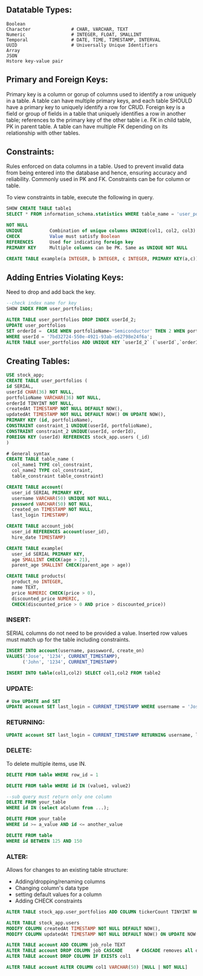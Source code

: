 ## Datatable Types:
```
Boolean
Character               # CHAR, VARCHAR, TEXT
Numeric                 # INTEGER, FLOAT, SMALLINT
Temporal                # DATE, TIME, TIMESTAMP, INTERVAL
UUID                    # Universally Unique Identifiers
Array
JSON
Hstore key-value pair
```
## Primary and Foreign Keys:
Primary key is a column or gorup of columns used to identify a row uniquely in a table. A table can have multiple primary keys, and each table SHOULD have a primary key to uniquely identify a row for CRUD. Foreign key is a field or group of fields in a table that uniquely identifies a row in another table; references to the primary key of the other table i.e. FK in child table, PK in parent table. A table can have multiple FK depending on its relationship with other tables.

## Constraints:
Rules enforced on data columns in a table. Used to prevent invalid data from being entered into the database and hence, ensuring accuracy and reliability.
Commonly used in PK and FK. Constraints can be for column or table.

To view constraints in table, execute the following in query.
```sql
SHOW CREATE TABLE table1
SELECT * FROM information_schema.statistics WHERE table_name = 'user_portfolios';
```

```sql
NOT NULL
UNIQUE          Combination of unique columns UNIQUE(col1, col2, col3)
CHECK           Value must satisfy Boolean
REFERENCES      Used for indicating foreign key
PRIMARY KEY     Multiple columns can be PK. Same as UNIQUE NOT NULL

CREATE TABLE example(a INTEGER, b INTEGER, c INTEGER, PRIMARY KEY(a,c))
```

## Adding Entries Violating Keys:
Need to drop and add back the key.

```sql
--check index name for key
SHOW INDEX FROM user_portfolios;

ALTER TABLE user_portfolios DROP INDEX userId_2;
UPDATE user_portfolios 
SET orderId =  CASE WHEN portfolioName='Semiconductor' THEN 2 WHEN portfolioName='Automobile' THEN 1 ELSE orderId END
WHERE userId = '7bd32724-550e-4921-93ab-e62798e24f6a';
ALTER TABLE user_portfolios ADD UNIQUE KEY `userId_2` (`userId`,`orderId`);
```


## Creating Tables:
```sql
USE stock_app;
CREATE TABLE user_portfolios (
id SERIAL,
userId CHAR(36) NOT NULL,
portfolioName VARCHAR(36) NOT NULL,
orderId TINYINT NOT NULL,
createdAt TIMESTAMP NOT NULL DEFAULT NOW(),
updatedAt TIMESTAMP NOT NULL DEFAULT NOW() ON UPDATE NOW(),
PRIMARY KEY (id, portfolioName),
CONSTRAINT constraint_1 UNIQUE(userId, portfolioName),
CONSTRAINT constraint_2 UNIQUE(userId, orderId),
FOREIGN KEY (userId) REFERENCES stock_app.users (_id)
)

# General syntax
CREATE TABLE table_name (
  col_name1 TYPE col_constraint,
  col_name2 TYPE col_constraint,
  table_constraint table_constraint)

CREATE TABLE account(
  user_id SERIAL PRIMARY KEY,
  username VARCHAR(50) UNIQUE NOT NULL,
  password VARCHAR(50) NOT NULL,
  created_on TIMESTAMP NOT NULL,
  last_login TIMESTAMP)

CREATE TABLE account_job(
  user_id REFERENCES account(user_id),
  hire_date TIMESTAMP)

CREATE TABLE example(
  user_id SERIAL PRIMARY KEY,
  age SMALLINT CHECK(age > 21),
  parent_age SMALLINT CHECK(parent_age > age))

CREATE TABLE products(
  product_no INTEGER,
  name TEXT,
  price NUMERIC CHECK(price > 0),
  discounted_price NUMERIC,
  CHECK(discounted_price > 0 AND price > discounted_price))

```
### INSERT:
SERIAL columns do not need to be provided a value. Inserted row values must match up for the table including constraints. 
```sql
INSERT INTO account(username, passwword, create_on)
VALUES('Jose', '1234', CURRENT_TIMESTAMP),
      ('John', '1234', CURRENT_TIMESTAMP)
      
INSERT INTO table(col1,col2) SELECT col1,col2 FROM table2
```
### UPDATE:
```sql
# Use UPDATE and SET
UPDATE account SET last_login = CURRENT_TIMESTAMP WHERE username = 'Jose'
```
### RETURNING:
```sql
UPDATE account SET last_login = CURRENT_TIMESTAMP RETURNING username, last_login
```
### DELETE:
To delete multiple items, use IN.
```sql
DELETE FROM table WHERE row_id = 1

DELETE FROM table WHERE id IN (value1, value2)

--sub query must return only one column
DELETE FROM your_table
WHERE id IN (select aColumn from ...);

DELETE FROM your_table
WHERE id >= a_value AND id <= another_value

DELETE FROM table
WHERE id BETWEEN 125 AND 150
```
### ALTER:
Allows for changes to an existing table structure:
- Adding/dropping/renaming columns
- Changing column's data type
- setting default values for a column
- Adding CHECK constraints

```sql
ALTER TABLE stock_app.user_portfolios ADD COLUMN tickerCount TINYINT NOT NULL AFTER portfolioName

ALTER TABLE stock_app.users 
MODIFY COLUMN createdAt TIMESTAMP NOT NULL DEFAULT NOW(),
MODIFY COLUMN updatedAt TIMESTAMP NOT NULL DEFAULT NOW() ON UPDATE NOW()

ALTER TABLE account ADD COLUMN job_role TEXT
ALTER TABLE account DROP COLUMN job CASCADE     # CASCADE removes all dependencies
ALTER TABLE account DROP COLUMN IF EXISTS col1

ALTER TABLE account ALTER COLUMN col1 VARCHAR(50) [NULL | NOT NULL]
```





